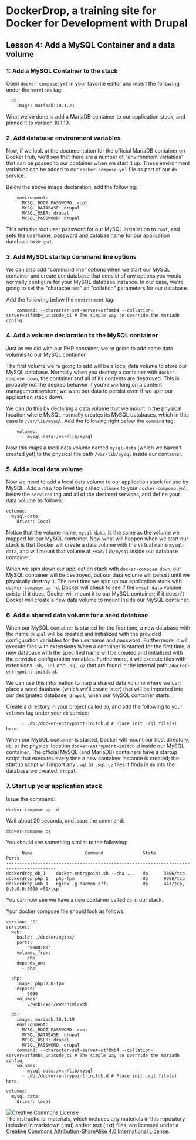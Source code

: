 # DockerDrop, a training site for Docker for Development with Drupal

## Lesson 4:  Add a MySQL Container and a data volume
 
### 1: Add a MySQL Container to the stack

Open `docker-compose.yml` in your favorite editor and insert the following under the `services` tag:

~~~
  db:
    image: mariadb:10.1.21
~~~

What we've done is add a MariaDB container to our application stack, and pinned it to version 10.1.19.

### 2. Add database environment variables

Now, if we look at the documentation for the official MariaDB container on Docker Hub, we'll see that there are a number of "environment variables" that can be passed to our container when we start it up.  These environment variables can be added to our `docker-compose.yml` file as part of our `db` service.

Below the above image declaration, add the following:

~~~
    environment:
      MYSQL_ROOT_PASSWORD: root
      MYSQL_DATABASE: drupal
      MYSQL_USER: drupal
      MYSQL_PASSWORD: drupal
~~~

This sets the root user password for our MySQL installation to `root`, and sets the username, password and databae name for our application database to `drupal`.

### 3. Add MySQL startup command line options
 
We can also add "command line" options when we start our MySQL container and create our database that consist of any options you would normally configure for your MySQL database instance.  In our case, we're going to set the "character set" an "collation" parameters for our database.

Add the following below the `environment` tag:

~~~
    command: --character-set-server=utf8mb4 --collation-server=utf8mb4_unicode_ci # The simple way to override the mariadb config.
~~~

### 4.  Add a volume declaration to the MySQL container

Just as we did with our PHP container, we're going to add some data volumes to our MySQL container.

The first volume we're going to add will be a local data volume to store our MySQL database.  Normally when you destroy a container with `docker-compose down`, the container and all of its contents are destroyed.  This is probably not the desired behavior if you're working on a content management system; we want our data to persist even if we spin our application stack down.

We can do this by declaring a data volume that we mount in the physical location where MySQL normally creates its MySQL databases, which in this case is `/var/lib/mysql`.  Add the following right below the `command` tag:

~~~
    volumes:
      - mysql-data:/var/lib/mysql
~~~

Now this maps a local data volume named `mysql-data` (which we haven't created yet) to the physical file path `/var/lib/mysql` inside our container.

### 5.  Add a local data volume

Now we need to add a local data volume to our application stack for use by MySQL.  Add a new top level tag called `volumes` to your `docker-compose.yml`, below the `services` tag and all of the declared services, and define your data volume as follows:

~~~
volumes:
  mysql-data:
    driver: local
~~~

Notice that the volume name, `mysql-data`, is the same as the volume we mapped for our MySQL container.  Now what will happen when we start our stack is that Docker will create a data volume with the virtual name `mysql-data`, and will mount that volume at `/var/lib/mysql` inside our database container.  

When we spin down our application stack with `docker-compose down`, our MySQL container will be destroyed, but our data volume will persist until we physically destroy it.  The next time we spin up our application stack with `docker-compose up -d`, Docker will check to see if the `mysql-data` volume exists; if it does, Docker will mount it to our MySQL container; if it doesn't Docker will create a new data volume to mount inside our MySQL container.

### 6.  Add a shared data volume for a seed database

When our MySQL container is started for the first time, a new database with the name `drupal` will be created and initialized with the provided configuration variables for the username and password.  Furthermore, it will execute files with extensions When a container is started for the first time, a new database with the specified name will be created and initialized with the provided configuration variables. Furthermore, it will execute files with extensions `.sh`, `.sql` and `.sql.gz` that are found in the internal path `/docker-entrypoint-initdb.d`.

We can use this information to map a shared data volume where we can place a seed database (which we'll create later) that will be imported into our designated database, `drupal`, when our MySQL container starts.

Create a directory in your project called `db`, and add the following to your `volumes` tag under your `db` service:

~~~
      - .db:/docker-entrypoint-initdb.d # Place init .sql file(s) here.
~~~

When our MySQL container is started, Docker will mount our host directory, `db`, at the physical location `docker-entrypoint-initdb.d` inside our MySQL container.  The official MySQL (and MariaDB) containers have a startup script that executes every time a new container instance is created; the startup script will import any `.sql` or `.sql.gz` files it finds in `db` into the database we created, `drupal`.

### 7.  Start up your application stack

Issue the command:

~~~
docker-compose up -d
~~~

Wait about 20 seconds, and issue the command:

~~~
docker-compose ps
~~~

You should see something similar to the following:

~~~
      Name                    Command               State               Ports             
-----------------------------------------------------------------------------------------
dockerdrop_db_1    docker-entrypoint.sh --cha ...   Up      3306/tcp                      
dockerdrop_php_1   php-fpm                          Up      9000/tcp                      
dockerdrop_web_1   nginx -g daemon off;             Up      443/tcp, 0.0.0.0:8000->80/tcp 
~~~

You can now see we have a new container called `db` in our stack.

Your docker compose file should look as follows:

~~~
version: '2'
services:
  web:
    build: ./docker/nginx/
    ports:
      - "8000:80"
    volumes_from:
      - php
    depends_on:
      - php

  php:
    image: php:7.0-fpm
    expose:
      - 9000
    volumes:
      - ./web:/var/www/html/web

  db:
    image: mariadb:10.1.19
    environment:
      MYSQL_ROOT_PASSWORD: root
      MYSQL_DATABASE: drupal
      MYSQL_USER: drupal
      MYSQL_PASSWORD: drupal
    command: --character-set-server=utf8mb4 --collation-server=utf8mb4_unicode_ci # The simple way to override the mariadb config.
    volumes:
      - mysql-data:/var/lib/mysql
      - .db:/docker-entrypoint-initdb.d # Place init .sql file(s) here.

volumes:
  mysql-data:
    driver: local
~~~

<a rel="license" href="http://creativecommons.org/licenses/by-sa/4.0/"><img alt="Creative Commons License" style="border-width:0" src="https://i.creativecommons.org/l/by-sa/4.0/88x31.png" /></a><br />The instructional materials, which includes any materials in this repository included in markdown (.md) and/or text (.txt) files, are licensed under a <a rel="license" href="http://creativecommons.org/licenses/by-sa/4.0/">Creative Commons Attribution-ShareAlike 4.0 International License</a>.
